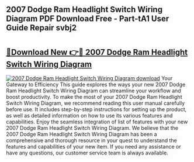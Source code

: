 ## 2007 Dodge Ram Headlight Switch Wiring Diagram PDF Download Free - Part-tA1 User Guide Repair svbj2

# <h2><a href="http://dfj9ba.blite.top/?on=2007+Dodge+Ram+Headlight+Switch+Wiring+Diagram">🔗Download New 👉🔴 2007 Dodge Ram Headlight Switch Wiring Diagram</a></h2>

[![2007 Dodge Ram Headlight Switch Wiring Diagram download](https://i.imgur.com/lujVjoI.png)](http://dfj9ba.blite.top/?on=2007+Dodge+Ram+Headlight+Switch+Wiring+Diagram)
Your Gateway to Efficiency This guide explores the ways your new 2007 Dodge Ram Headlight Switch Wiring Diagram can streamline your workflow and boost productivity. To make the most of your 2007 Dodge Ram Headlight Switch Wiring Diagram, we recommend reading this user manual carefully before use. It includes step-by-step instructions for setting up the product, as well as detailed information on how to use its various features and capabilities. Enjoy the seamless integration of list of features with your new 2007 Dodge Ram Headlight Switch Wiring Diagram. We believe that the 2007 Dodge Ram Headlight Switch Wiring Diagram has been a comprehensive and thorough resource in your quest to understand the features and capabilities of your new item. If you need any assistance or have any questions, our customer service team is always available.
